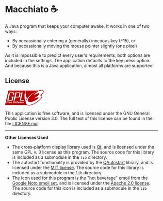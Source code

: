 # Macchiato ☕

A Java program that keeps your computer awake. It works in one of two ways:

* By occassionally entering a (generally) inocuous key (F15), or
* By occassionally moving the mouse pointer slightly (one pixel)

As it is impossible to predict every user's requirements, both options are included in the settings. The application
defaults to the key press option. And because this is a Java application, almost all platforms are supported.

## License

![GPLv3](resources/gplv3.png)

This application is free software, and is licensed under the GNU General Public License version 3.0. The full text of 
this license can be found in the file [LICENSE.md](LICENSE.md).

---

**Other Licenses Used**

* The cross-platform display library used is [Qt](https://github.com/qt/qt5), and is licensed under the same GPL v. 3 license as this program. The source code for this library is included as a submodule in the `lib` directory.
* The autostart functionality is provided by the [QAutostart](https://github.com/b00f/qautostart) library, and is licensed under the [MIT license](https://mit-license.org/). The source code for this library is included as a submodule in the `lib` directory.
* The icon used for this program is the "hot beverage" emoji from the [Google Noto emoji set](https://github.com/googlefonts/noto-emoji), and is licensed under the [Apache 2.0 license](https://www.apache.org/licenses/LICENSE-2.0). The source code for this icon is included as a submodule in the `lib` directory.
